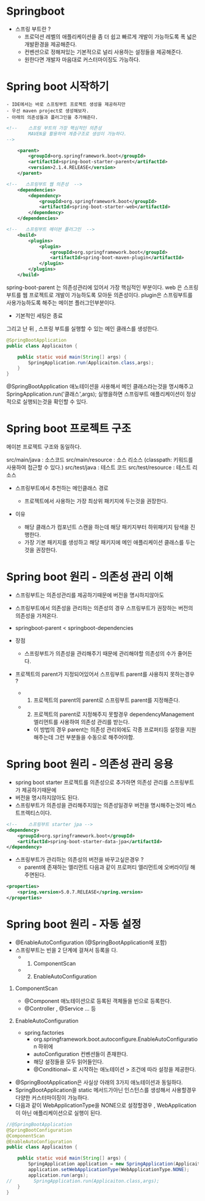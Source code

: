 # Springboot 

- 스프링 부트란 ?
    - 프로덕션 레벨의 애플리케이션을 좀 더 쉽고 빠르게 개발이 가능하도록  폭 넓은 개발환경을 제공해준다.
    - 컨벤션으로 정해져있는 기본적으로 널리 사용하는 설정들을 제공해준다.
    - 원한다면 개발자 마음대로 커스터마이징도 가능하다.
    


# Spring boot 시작하기
    - IDE에서는 바로 스프링부트 프로젝트 생성을 제공하지만
    - 우선 maven project로 생성해보자.
    - 아래의 의존성들과 플러그인을 추가해준다.
```xml
<!--    스프링 부트의 가장 핵심적인 의존성
        MAVEN을 활용하여 계층구조로 생성이 가능하다.
-->

    <parent>
        <groupId>org.springframework.boot</groupId>
        <artifactId>spring-boot-starter-parent</artifactId>
        <version>2.1.4.RELEASE</version>
    </parent>

<!--   스프링부트 웹 의존성  -->
    <dependencies>
        <dependency>
            <groupId>org.springframework.boot</groupId>
            <artifactId>spring-boot-starter-web</artifactId>
        </dependency>
    </dependencies>

<!--   스프링부트 메이븐 플러그인  -->
    <build>
        <plugins>
            <plugin>
                <groupId>org.springframework.boot</groupId>
                <artifactId>spring-boot-maven-plugin</artifactId>
            </plugin>
        </plugins>
    </build>

```
spring-boot-parent 는 의존성관리에 있어서 가장 핵심적인 부분이다.
web 은 스프링부트를 웹 프로젝트로 개발이 가능하도록 모아둔 의존성이다.
plugin은 스프링부트를 사용가능하도록 해주는 메이븐 플러그인부분이다.

- 기본적인 세팅은 종료

그리고 난 뒤 , 스프링 부트를 실행할 수 있는 메인 클래스를 생성한다.

```java
@SpringBootApplication
public class Applicaiton {

    public static void main(String[] args) {
        SpringApplication.run(Applicaiton.class,args);
    }
}
```

@SpringBootApplication 애노테이션을 사용해서 메인 클래스라는것을 명시해주고
SpringApplication.run('클래스',args); 실행을하면 스프링부트 애플리케이션이 정상적으로 실행되는것을 확인할 수 있다.


# Spring boot 프로젝트 구조
    
메이븐 프로젝트 구조와 동일하다.

src/main/java : 소스코드
src/main/resource : 소스 리소스 (classpath: 키워드를 사용하여 접근할 수 있다.)
src/test/java : 테스트 코드
src/test/resource : 테스트 리소스

* 스프링부트에서 추천하는 메인클래스 경로
    - 프로젝트에서 사용하는 가장 최상위 패키지에 두는것을 권장한다.
    
* 이유 
    - 해당 클래스가 컴포넌트 스캔을 하는데 해당 패키지부터 하위패키지 탐색을 진행한다.
    - 가장 기본 패키지를 생성하고 해당 패키지에 메인 애플리케이션 클래스를 두는것을 권장한다.
    
   
# Spring boot 원리 - 의존성 관리 이해
- 스프링부트는 의존성관리를 제공하기때문에 버전을 명시하지않아도 
- 스프링부트에서 의존성을 관리하는 의존성의 경우 스프링부트가 권장하는 버전의 의존성을 가져온다.
- springboot-parent < springboot-dependencies

- 장점 
    - 스프링부트가 의존성을 관리해주기 때문에 관리해야할 의존성의 수가 줄어든다.
        
- 프로젝트의 parent가 지정되어있어서 스프링부트 parent를 사용하지 못하는경우 ?
    - 1. 프로젝트의 parent의 parent로 스프링부트 parent를 지정해준다.
    - 2. 프로젝트의 parent로 지정해주지 못할경우 dependencyManagement 엘리먼트를 사용하여 의존성 관리를 받는다.
        - 이 방법의 경우 parent는 의존성 관리외에도 각종 프로퍼티등 설정을 지원해주는데 그런 부분들을 수동으로 해주어야함.
        
        
# Spring boot 원리 - 의존성 관리 응용
- spring boot starter 프로젝트를 의존성으로 추가하면 의존성 관리를 스프링부트가 제공하기때문에
- 버전을 명시하지않아도 된다.
- 스프링부트가 의존성을 관리해주지않는 의존성일경우 버전을 명시해주는것이 베스트프렉티스이다.
```xml
<!--    스프링부트 starter jpa -->
<dependency>
    <groupId>org.springframework.boot</groupId>
    <artifactId>spring-boot-starter-data-jpa</artifactId>
</dependency>
```

- 스프링부트가 관리하는 의존성의 버전을 바꾸고싶은경우 ? 
    - parent에 존재하는 엘리먼트 다음과 같이 프로퍼티 엘리먼트에 오버라이딩 해주면된다.
```xml
<properties>
    <spring.version>5.0.7.RELEASE</spring.version>
</properties>
```

# Spring boot 원리 - 자동 설정

- @EnableAutoConfiguration (@SpringBootApplication에 포함)
- 스프링부트는 빈을 2 단계에 걸쳐서 등록을 다.
    - 1. ComponentScan
    - 2. EnableAutoConfiguration

1. ComponentScan
    - @Component 애노테이션으로 등록된 객체들을 빈으로 등록한다.
    - @Controller , @Service ... 등

2. EnableAutoConfiguration
    - spring.factories 
        - org.springframework.boot.autoconfigure.EnableAutoConfiguration 하위에 
        - autoConfiguration 컨벤션들이 존재한다.
        - 해당 설정들을 모두 읽어들인다.
        - @Conditional~ 로 시작하는 애노테이션 > 조건에 따라 설정을 제공한다.

- @SpringBootApplication은 사실상 아래의 3가지 애노테이션과 동일하다.    
- SpringBootApplication을 static 메서드가아닌 인스턴스를 생성해서 사용할경우 다양한 커스터마이징이 가능하다.
- 다음과 같이 WebApplicationType을 NONE으로 설정할경우 , WebApplication이 아닌 애플리케이션으로 실행이 된다.
```java
//@SpringBootApplication
@SpringBootConfiguration
@ComponentScan
@EnableAutoConfiguration
public class Applicaiton {

    public static void main(String[] args) {
        SpringApplication application = new SpringApplication(Applicaiton.class);
        application.setWebApplicationType(WebApplicationType.NONE);
        application.run(args);
//        SpringApplication.run(Applicaiton.class,args);
    }
}
```
    
    
    
